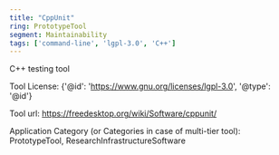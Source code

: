 ```yaml
---
title: "CppUnit"
ring: PrototypeTool
segment: Maintainability
tags: ['command-line', 'lgpl-3.0', 'C++']
---
```

C++ testing tool

Tool License: {'@id': 'https://www.gnu.org/licenses/lgpl-3.0', '@type': '@id'}

Tool url: https://freedesktop.org/wiki/Software/cppunit/

Application Category (or Categories in case of multi-tier tool): PrototypeTool, ResearchInfrastructureSoftware
